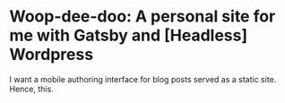 # Woop-dee-doo: A personal site for me with Gatsby and [Headless] Wordpress

I want a mobile authoring interface for blog posts served as a static site. Hence, this.

